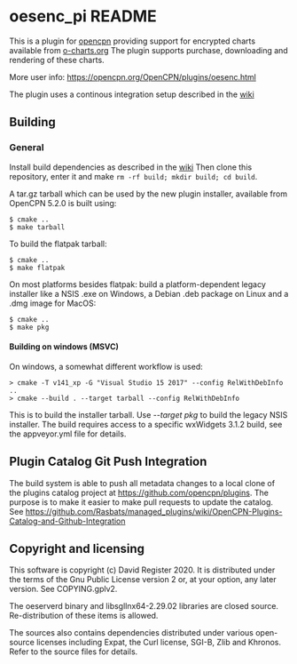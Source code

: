 # oesenc\_pi README

This is a plugin for [opencpn](https://www.opencpn.org ) providing support
for encrypted charts available from [o-charts.org](http://o-charts.org)
The plugin supports purchase, downloading and rendering of these charts.

More user info: https://opencpn.org/OpenCPN/plugins/oesenc.html

The plugin uses a continous integration setup described in the
[wiki](https://github.com/Rasbats/managed_plugins/wiki/Alternative-Workflow)

## Building

### General

Install build dependencies as described in the
[wiki](https://github.com/Rasbats/managed_plugins/wiki/Local-Build)
Then clone this repository, enter it and make
`rm -rf build; mkdir build; cd build`.

A tar.gz tarball which can be used by the new plugin installer, available
from OpenCPN 5.2.0 is built using:

    $ cmake ..
    $ make tarball

To build the flatpak tarball:

    $ cmake ..
    $ make flatpak

On most platforms besides flatpak: build a platform-dependent legacy
installer like a NSIS .exe on Windows, a Debian .deb package on Linux
and a .dmg image for MacOS:

    $ cmake ..
    $ make pkg

#### Building on windows (MSVC)
On windows, a somewhat different workflow is used:

    > cmake -T v141_xp -G "Visual Studio 15 2017" --config RelWithDebInfo  ..
    > cmake --build . --target tarball --config RelWithDebInfo

This is to build the installer tarball. Use _--target pkg_ to build the
legacy NSIS installer. The build requires access to a specific wxWidgets
3.1.2 build, see the appveyor.yml file for details.

## Plugin Catalog Git Push Integration

The build system is able to push all metadata changes to a local clone
of the plugins catalog project at https://github.com/opencpn/plugins.
The purpose is to make it easier to make pull requests to update the
catalog. See
https://github.com/Rasbats/managed_plugins/wiki/OpenCPN-Plugins-Catalog-and-Github-Integration


## Copyright and licensing

This software is copyright (c) David Register 2020. It is distributed under
the terms of the Gnu Public License version 2 or, at your option, any later
version. See COPYING.gplv2.

The oeserverd binary and libsgllnx64-2.29.02 libraries are closed source.
Re-distribution of these items is allowed.

The sources also contains dependencies distributed under various open-source
licenses including Expat, the Curl license, SGI-B, Zlib and Khronos. Refer
to the source files for details.
